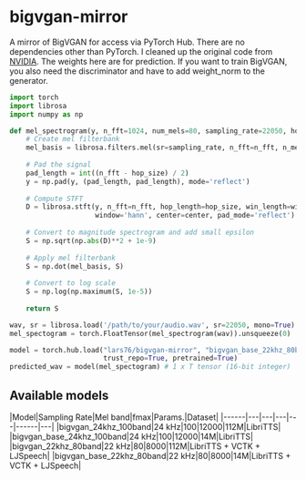 # bigvgan-mirror

A mirror of BigVGAN for access via PyTorch Hub. There are no dependencies other than PyTorch. I cleaned up the original code from [NVIDIA](https://github.com/NVIDIA/BigVGAN.git). The weights here are for prediction. If you want to train BigVGAN, you also need the discriminator and have to add weight_norm to the generator.

```python
import torch
import librosa
import numpy as np

def mel_spectrogram(y, n_fft=1024, num_mels=80, sampling_rate=22050, hop_size=256, win_size=1024, fmin=0, fmax=8000, center=False):
    # Create mel filterbank
    mel_basis = librosa.filters.mel(sr=sampling_rate, n_fft=n_fft, n_mels=num_mels, fmin=fmin, fmax=fmax)
    
    # Pad the signal
    pad_length = int((n_fft - hop_size) / 2)
    y = np.pad(y, (pad_length, pad_length), mode='reflect')
    
    # Compute STFT
    D = librosa.stft(y, n_fft=n_fft, hop_length=hop_size, win_length=win_size, 
                     window='hann', center=center, pad_mode='reflect')
    
    # Convert to magnitude spectrogram and add small epsilon
    S = np.sqrt(np.abs(D)**2 + 1e-9)
    
    # Apply mel filterbank
    S = np.dot(mel_basis, S)
    
    # Convert to log scale
    S = np.log(np.maximum(S, 1e-5))
    
    return S

wav, sr = librosa.load('/path/to/your/audio.wav', sr=22050, mono=True)
mel_spectogram = torch.FloatTensor(mel_spectrogram(wav)).unsqueeze(0)

model = torch.hub.load("lars76/bigvgan-mirror", "bigvgan_base_22khz_80band",
					   trust_repo=True, pretrained=True)
predicted_wav = model(mel_spectogram) # 1 x T tensor (16-bit integer)
```

## Available models

|Model|Sampling Rate|Mel band|fmax|Params.|Dataset|
|------|---|---|---|---|------|---|
|bigvgan_24khz_100band|24 kHz|100|12000|112M|LibriTTS|
|bigvgan_base_24khz_100band|24 kHz|100|12000|14M|LibriTTS|
|bigvgan_22khz_80band|22 kHz|80|8000|112M|LibriTTS + VCTK + LJSpeech|
|bigvgan_base_22khz_80band|22 kHz|80|8000|14M|LibriTTS + VCTK + LJSpeech|